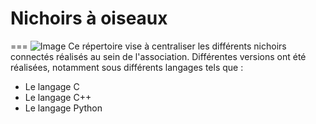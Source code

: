 # Nichoirs à oiseaux
===
![Image](src.png)
Ce répertoire vise à centraliser les différents nichoirs connectés réalisés au sein de l'association. Différentes versions ont été réalisées, notamment sous différents langages tels que :

- Le langage C
- Le langage C++
- Le langage Python